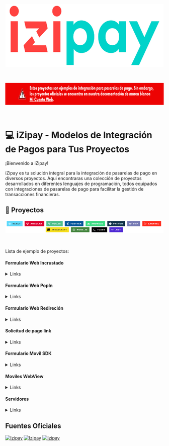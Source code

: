 <p align="center">
  <img src="https://github.com/izipay-pe/Imagenes/blob/main/logos_izipay/logo-izipay-sinFondo-2024x689.png?raw=true" alt="Izipay Developer Cover" width="650" height="200">
</p>
<br />
<br />

<a target="_blank" href="https://secure.micuentaweb.pe/doc/es-PE/">
  <img src="https://github.com/TestHt/imagenes/blob/main/banner-alert.png?raw=true" alt="Izipay Developer Cover" width="100%" height="70"></a>

<br />
<br />
<br />

# 💻 iZipay -  Modelos de Integración de Pagos para Tus Proyectos

¡Bienvenido a iZipay!

iZipay es tu solución integral para la integración de pasarelas de pago en diversos proyectos. Aqui encontraras una colección de proyectos desarrollados en diferentes lenguajes de programación, todos equipados con integraciones de pasarelas de pago para facilitar la gestión de transacciones financieras.
<br />

## 💼 Proyectos

<p align="center">
  <img src="https://github.com/TestHt/imagenes/blob/main/iconos%20lenguajes.png?raw=true" alt="Izipay Developer Cover" >
</p>

<br />

Lista de ejemplo de proyectos:  <br />

#### Formulario Web Incrustado

  <details><summary>Links</summary><p>
    
- <a href="https://github.com/izipay-pe/Embedded-PaymentForm-PHP" target="_blank">Proyecto en PHP </a>: Desarrollado con PHP, incluye la integración de la pasarela Izipay para manejar transacciones de manera segura.
  
- [Proyecto en Php-SDK](https://github.com/izipay-pe/Embedded-PaymentForm-PHP-SDK): Desarrollado con PHP-SDK, incluye la integración de la pasarela Izipay para manejar transacciones de manera segura.
  
- [Proyecto en Laravel](https://github.com/izipay-pe/Embedded-PaymentForm-Laravel): Desarrollado con Laravel, incluye la integración de la pasarela Izipay para manejar transacciones de manera segura.

- [Proyecto en JavaScript](https://github.com/izipay-pe/Embedded-PaymentForm-JavaScript): Desarrollado con JavaScript, incluye la integración de la pasarela Izipay para manejar transacciones de manera segura.
  
- [Proyecto en Java](https://github.com/izipay-pe/Embedded-PaymentForm-Java): Desarrollado con Java, incluye la integración de la pasarela Izipay para manejar transacciones de manera segura.
    
- [Proyecto en Python - Django](https://github.com/izipay-pe/Embedded-PaymentForm-Python-Django): Desarrollado con Python - Django, incluye la integración de la pasarela para manejar transacciones de manera segura.

- [Proyecto en Python - Flask](https://github.com/izipay-pe/Embedded-PaymentForm-Python-Flask): Desarrollado con Python - Flask, incluye la integración de la pasarela para manejar transacciones de manera segura.
  
- [Proyecto en.Net](https://github.com/izipay-pe/Embedded-PaymentForm-.NetCore): Desarrollado con .Net, incluye la integración de la pasarela Izipay para manejar transacciones de manera segura.

- [Proyecto en React](https://github.com/izipay-pe/Embedded-PaymentForm-React): Desarrollado con React, incluye la integración de la pasarela Izipay para manejar transacciones de manera segura.
  
- [Proyecto en Angular](https://github.com/izipay-pe/Embedded-PaymentForm-Angular): Desarrollado con Angular, incluye la integración de la pasarela Izipay para manejar transacciones de manera segura.
  
- [Proyecto en Vue](https://github.com/izipay-pe/Embedded-PaymentForm-Vue.js): Desarrollado con Vue, incluye la integración de la pasarela Izipay para manejar transacciones de manera segura.
  

</p></details>


#### Formulario Web PopIn

  <details><summary>Links</summary><p>
    
- [Proyecto en Php](https://github.com/izipay-pe/PopIn-PaymentForm-PHP): Desarrollado con PHP, incluye la integración de la pasarela Izipay para manejar transacciones de manera segura.

- [Proyecto en Php-SDK](https://github.com/izipay-pe/PopIn-PaymentForm-Php-Sdk): Desarrollado con PHP-SDK, incluye la integración de la pasarela Izipay para manejar transacciones de manera segura.

- [Proyecto en Laravel](https://github.com/izipay-pe/PopIn-PaymentForm-Laravel): Desarrollado con Laravel, incluye la integración de la pasarela Izipay para manejar transacciones de manera segura.
    
- [Proyecto en JavaScript](https://github.com/izipay-pe/PopIn-PaymentForm-JavaScript): Desarrollado con JavaScript, incluye la integración de la pasarela Izipay para manejar transacciones de manera segura.

- [Proyecto en Python - Django](https://github.com/izipay-pe/PopIn-PaymentForm-Python-Django): Desarrollado con Python - Django, incluye la integración de la pasarela para manejar transacciones de manera segura.

- [Proyecto en Python - Flask](https://github.com/izipay-pe/PopIn-PaymentForm-Python-Flask): Desarrollado con Python - Flask, incluye la integración de la pasarela para manejar transacciones de manera segura.

- [Proyecto en.Net](https://github.com/izipay-pe/PopIn-PaymentForm-.NetCore): Desarrollado con .Net, incluye la integración de la pasarela Izipay para manejar transacciones de manera segura.
  
- [Proyecto en React](https://github.com/izipay-pe/PopIn-PaymentForm-React): Desarrollado con React, incluye la integración de la pasarela Izipay para manejar transacciones de manera segura.

- [Proyecto en Angular](https://github.com/izipay-pe/PopIn-PaymentForm-Angular): Desarrollado con Angular, incluye la integración de la pasarela Izipay para manejar transacciones de manera segura.
  
- [Proyecto en Vue](https://github.com/izipay-pe/PopIn-PaymentForm-Vue.js): Desarrollado con Vue, incluye la integración de la pasarela Izipay para manejar transacciones de manera segura.
  

</p></details>


#### Formulario Web Redireción

  <details><summary>Links</summary><p>
    
- [Proyecto en Php](https://github.com/izipay-pe/Redirect-PaymentForm-Php): Desarrollado con PHP, incluye la integración de la pasarela Izipay para manejar transacciones de manera segura.
    
- [Proyecto en JavaScript](https://github.com/izipay-pe/Redirect-PaymentForm-JavaScript): Desarrollado con JavaScript, incluye la integración de la pasarela Izipay para manejar transacciones de manera segura.
- [Proyecto en Laravel](https://github.com/izipay-pe/Redirect-PaymentForm-Laravel): Desarrollado con Laravel, incluye la integración de la pasarela Izipay para manejar transacciones de manera segura.

- [Proyecto en Python - Django](https://github.com/izipay-pe/Redirect-PaymentForm-Python-Django): Desarrollado con Python - Django, incluye la integración de la pasarela para manejar transacciones de manera segura.
  
- [Proyecto en Python - Flask](https://github.com/izipay-pe/Redirect-PaymentForm-Python-Flask): Desarrollado con Python - Flask, incluye la integración de la pasarela para manejar transacciones de manera segura.

- [Proyecto en.Net](https://github.com/izipay-pe/Redirect-PaymentForm-.NetCore): Desarrollado con .Net, incluye la integración de la pasarela Izipay para manejar transacciones de manera segura.
  
  

</p></details>

#### Solicitud de pago link 

  <details><summary>Links</summary><p>
    
- [Proyecto en NodeJs](https://github.com/izipay-pe/LinkPro-PaymentForm-NodeJS): Desarrollado con NodeJs, incluye la integración de la pasarela Izipay para manejar transacciones de manera segura.
    
</p></details>
 

#### Formulario Movil SDK

<details><summary>Links</summary><p>

###### Android
    
- [Proyecto en Kotlin](https://github.com/izipay-pe/Sdk-PaymentForm-Kotlin): Una aplicación Kotlin con una integración elegante de iZipay para manejar pagos de manera eficiente.
    
- [Proyecto en Java](https://github.com/izipay-pe/Sdk-PaymentForm-Java-Android): Una aplicación .Net con una integración elegante de iZipay para manejar pagos de manera eficiente.

###### IOS
  
- [Proyecto en Swift](https://github.com/izipay-pe/Sdk-PaymentForm-swift): Una aplicación Swift con una integración elegante de iZipay para manejar pagos de manera eficiente.
  
</p></details>

#### Moviles WebView

<details><summary>Links</summary><p>

- [Proyecto en Ionic-Angular](https://github.com/izipay-pe/Embedded-PaymentForm-Ionic-Angular): Una aplicación Ionic - Angular, con una integración elegante de iZipay para manejar pagos de manera eficiente.
      
- [Proyecto en Flutter](): Una aplicación Fluterr con una integración elegante de iZipay para manejar pagos de manera eficiente.
    
- [Proyecto en React-Native](): Una aplicación React-Native native con una integración elegante de iZipay para manejar pagos de manera eficiente.
  

</p></details>

#### Servidores

<details><summary>Links</summary><p>

###### IPN
- [Proyecto en Php](https://github.com/izipay-pe/Server-IPN-Php): Desarrollado en Php, es un sistema de notificación de servidor a servidor que informa sobre el resultado de un pago.
    
- [Proyecto en JavaScript-Express](https://github.com/izipay-pe/Server-IPN-JavaScript): Desarrollado en JavaScript-Express, es un sistema de notificación de servidor a servidor que informa sobre el resultado de un pago.
  
###### FormToken    
- [Proyecto en JavaScript-Express](https://github.com/izipay-pe/Server-FormToken-Javascript): Desarrollado en JavaScript-Express, El FormToken es una clave temporal que encapsula los detalles esenciales de una transacción de pago, facilitando su procesamiento seguro y eficiente.

- [Proyecto en Java](https://github.com/izipay-pe/Server-Webview-Java): Desarrollado en Java, El FormToken es una clave temporal que encapsula los detalles esenciales de una transacción de pago, facilitando su procesamiento seguro y eficiente.


###### Personalización
- [Formulario Popin](https://github.com/izipay-pe/Personalizacion/edit/main/Formulario%20Popin/Style-Personalization-PopIn.css): Utiliza el script para personalizar el formulario de pago de iZiPay y crear una experiencia de usuario única y atractiva.
  
- [Formulario Incrustado](https://github.com/izipay-pe/Personalizacion/tree/main/Formulario%20Incrustado): Utiliza el script para personalizar el formulario de pago de iZiPay y crear una experiencia de usuario única y atractiva.

  
</p></details>


## Fuentes Oficiales
  
<a target="_blank" href="https://www.youtube.com/@izipay">
  <img alt="Izipay" src="https://img.shields.io/badge/YouTube-FF0000?style=for-the-badge&logo=YouTube&logoColor=white"></a>

<a target="_blank" href="https://github.com/lyra">
  <img alt="Izipay" src="https://img.shields.io/badge/Repositorio-000000?style=for-the-badge&logo=GitHub&logoColor=white"></a>

<a target="_blank" href="https://secure.micuentaweb.pe/doc/es-PE/">
  <img alt="Izipay" src="https://img.shields.io/badge/Documentaci%C3%B3n-3DDC84?style=for-the-badge&logo=read-the-docs&logoColor=white"></a>
